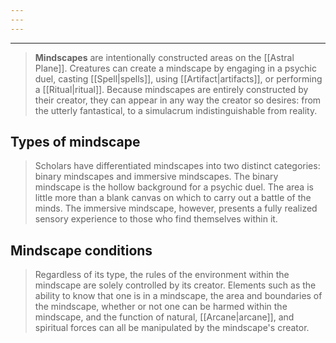 ```yaml
---
---
---
```

---

> **Mindscapes** are intentionally constructed areas on the [[Astral Plane]]. Creatures can create a mindscape by engaging in a psychic duel, casting [[Spell|spells]], using [[Artifact|artifacts]], or performing a [[Ritual|ritual]]. Because mindscapes are entirely constructed by their creator, they can appear in any way the creator so desires: from the utterly fantastical, to a simulacrum indistinguishable from reality.


## Types of mindscape

> Scholars have differentiated mindscapes into two distinct categories: binary mindscapes and immersive mindscapes. The binary mindscape is the hollow background for a psychic duel. The area is little more than a blank canvas on which to carry out a battle of the minds. The immersive mindscape, however, presents a fully realized sensory experience to those who find themselves within it.


## Mindscape conditions

> Regardless of its type, the rules of the environment within the mindscape are solely controlled by its creator. Elements such as the ability to know that one is in a mindscape, the area and boundaries of the mindscape, whether or not one can be harmed within the mindscape, and the function of natural, [[Arcane|arcane]], and spiritual forces can all be manipulated by the mindscape's creator.







